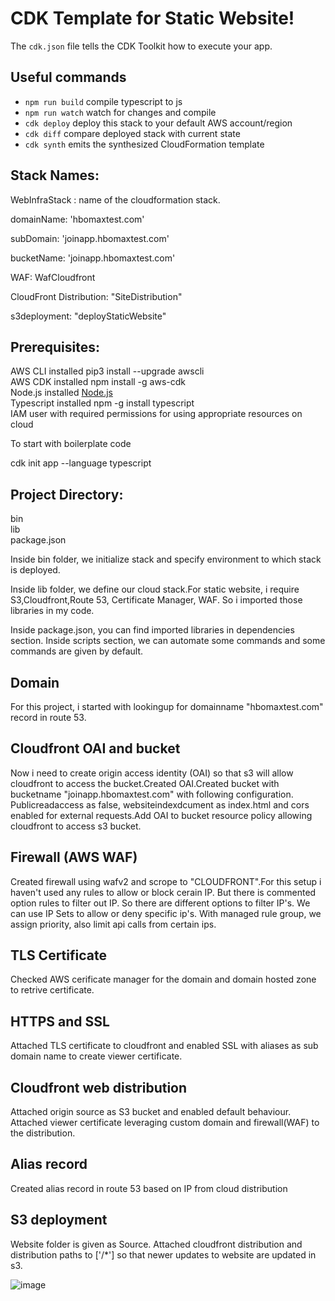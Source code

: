 # CDK Template for Static Website!

The `cdk.json` file tells the CDK Toolkit how to execute your app.

## Useful commands

 * `npm run build`   compile typescript to js
 * `npm run watch`   watch for changes and compile
 * `cdk deploy`      deploy this stack to your default AWS account/region
 * `cdk diff`        compare deployed stack with current state
 * `cdk synth`       emits the synthesized CloudFormation template

## Stack Names:
 
 WebInfraStack : name of the cloudformation stack.<br>
 
 domainName: 'hbomaxtest.com'<br>
 
 subDomain: 'joinapp.hbomaxtest.com'<br>
 
 bucketName: 'joinapp.hbomaxtest.com'<br>
 
 WAF: WafCloudfront<br>
 
 CloudFront Distribution: "SiteDistribution"<br>
 
 s3deployment: "deployStaticWebsite"<br>


## Prerequisites:

 AWS CLI installed pip3 install --upgrade awscli<br>
 AWS CDK installed npm install -g aws-cdk<br>
 Node.js installed [Node.js](https://nodejs.org/en/download/)<br>
 Typescript installed npm -g install typescript<br>
 IAM user with required permissions for using appropriate resources on cloud<br>

 To start with boilerplate code<br>

 cdk init app --language typescript

## Project Directory:

 bin<br>
 lib<br>
 package.json<br>

Inside bin folder, we initialize stack and specify environment to which stack is deployed.<br>

Inside lib folder, we define our cloud stack.For static website, i require S3,Cloudfront,Route 53, Certificate Manager, WAF. So i imported those libraries in my code.<br>

Inside package.json, you can find imported libraries in dependencies section. Inside scripts section, we can automate some commands and some commands are given by default.<br>

## Domain

For this project, i started with lookingup for domainname "hbomaxtest.com" record in route 53.

## Cloudfront OAI and bucket
Now i need to create origin access identity (OAI) so that s3 will allow cloudfront to access the bucket.Created OAI.Created bucket with bucketname "joinapp.hbomaxtest.com" with following configuration. Publicreadaccess as false, websiteindexdcument as index.html and cors enabled for external requests.Add OAI to bucket resource policy allowing cloudfront to access s3 bucket.

## Firewall (AWS WAF)
Created firewall using wafv2 and scrope to "CLOUDFRONT".For this setup i haven't used any rules to allow or block cerain IP. But there is commented option rules to filter out IP. So there are different options to filter IP's. We can use IP Sets to allow or deny specific ip's. With managed rule group, we assign priority, also limit api calls from certain ips.   

## TLS Certificate
Checked AWS cerificate manager for the domain and domain hosted zone to retrive certificate.

## HTTPS and SSL
Attached TLS certificate to cloudfront and enabled SSL with aliases as sub domain name to create viewer certificate.

## Cloudfront web distribution
Attached origin source as S3 bucket and enabled default behaviour. Attached viewer certificate leveraging custom domain and firewall(WAF) to the distribution.

## Alias record
Created alias record in route 53 based on IP from cloud distribution

## S3 deployment
Website folder is given as Source. Attached cloudfront distribution and distribution paths to ['/*'] so that newer updates to website are updated in s3.


![image](https://user-images.githubusercontent.com/61553789/136573633-8aef25a9-0412-45d8-94ce-91c0ef8e30e8.png)

